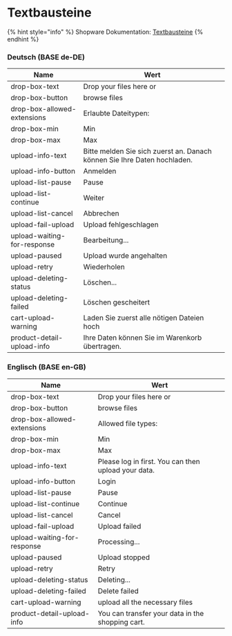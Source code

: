 # Textbausteine

{% hint style="info" %}
Shopware Dokumentation: [Textbausteine](https://docs.shopware.com/de/shopware-6-de/einstellungen/Textbausteine)
{% endhint %}

### Deutsch (BASE de-DE)

| Name                        | Wert                                                                     |
| --------------------------- | ------------------------------------------------------------------------ |
| drop-box-text               | Drop your files here or                                                  |
| drop-box-button             | browse files                                                             |
| drop-box-allowed-extensions | Erlaubte Dateitypen:                                                     |
| drop-box-min                | Min                                                                      |
| drop-box-max                | Max                                                                      |
| upload-info-text            | Bitte melden Sie sich zuerst an. Danach können Sie Ihre Daten hochladen. |
| upload-info-button          | Anmelden                                                                 |
| upload-list-pause           | Pause                                                                    |
| upload-list-continue        | Weiter                                                                   |
| upload-list-cancel          | Abbrechen                                                                |
| upload-fail-upload          | Upload fehlgeschlagen                                                    |
| upload-waiting-for-response | Bearbeitung...                                                           |
| upload-paused               | Upload wurde angehalten                                                  |
| upload-retry                | Wiederholen                                                              |
| upload-deleting-status      | Löschen...                                                               |
| upload-deleting-failed      | Löschen gescheitert                                                      |
| cart-upload-warning         | Laden Sie zuerst alle nötigen Dateien hoch                               |
| product-detail-upload-info  | Ihre Daten können Sie im Warenkorb übertragen.                           |

### Englisch (BASE en-GB) <a href="#englisch_base_en-gb" id="englisch_base_en-gb"></a>

| Name                        | Wert                                                |
| --------------------------- | --------------------------------------------------- |
| drop-box-text               | Drop your files here or                             |
| drop-box-button             | browse files                                        |
| drop-box-allowed-extensions | Allowed file types:                                 |
| drop-box-min                | Min                                                 |
| drop-box-max                | Max                                                 |
| upload-info-text            | Please log in first. You can then upload your data. |
| upload-info-button          | Login                                               |
| upload-list-pause           | Pause                                               |
| upload-list-continue        | Continue                                            |
| upload-list-cancel          | Cancel                                              |
| upload-fail-upload          | Upload failed                                       |
| upload-waiting-for-response | Processing...                                       |
| upload-paused               | Upload stopped                                      |
| upload-retry                | Retry                                               |
| upload-deleting-status      | Deleting...                                         |
| upload-deleting-failed      | Delete failed                                       |
| cart-upload-warning         | upload all the necessary files                      |
| product-detail-upload-info  | You can transfer your data in the shopping cart.    |
